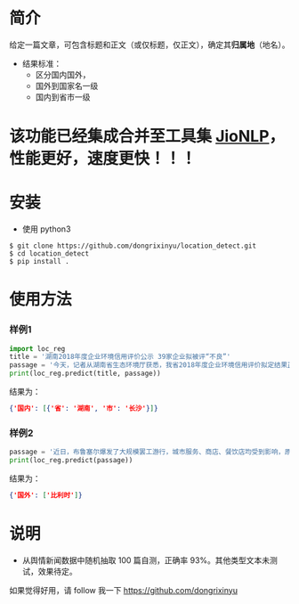 # 简介
给定一篇文章，可包含标题和正文（或仅标题，仅正文），确定其**归属地**（地名）。
- 结果标准：
    - 区分国内国外，
    - 国外到国家名一级
    - 国内到省市一级

# 该功能已经集成合并至工具集 [JioNLP](https://github.com/dongrixinyu/JioNLP)，性能更好，速度更快！！！

# 安装
- 使用 python3
```
$ git clone https://github.com/dongrixinyu/location_detect.git
$ cd location_detect
$ pip install .
``` 
# 使用方法
### 样例1
```python
import loc_reg
title = '湖南2018年度企业环境信用评价公示 39家企业拟被评“不良”'
passage = '今天，记者从湖南省生态环境厅获悉，我省2018年度企业环境信用评价拟定结果正在长沙市进行公示，拟评定环境诚信企业31家、环境合格企业1247家、环境风险企业121家、环境不良企业39家。'
print(loc_reg.predict(title, passage))
```

结果为：
```json
{'国内': [{'省': '湖南', '市': '长沙'}]}
```

### 样例2

```python
passage = '近日，布鲁塞尔爆发了大规模罢工游行，城市服务、商店、餐饮店均受到影响，原因和欧盟税收等政策有关。'
print(loc_reg.predict(passage))
```

结果为：
```json
{'国外': ['比利时']}
```

# 说明

- 从舆情新闻数据中随机抽取 100 篇自测，正确率 93%。其他类型文本未测试，效果待定。

如果觉得好用，请 follow 我一下 https://github.com/dongrixinyu


